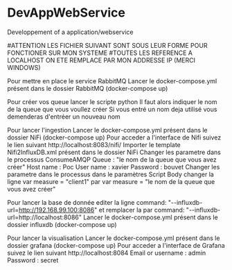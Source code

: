 # DevAppWebService
Developpement of a application/webservice

#ATTENTION LES FICHIER SUIVANT SONT SOUS LEUR FORME POUR FONCTIONER SUR MON SYSTEME
#TOUTES LES REFERENCE A LOCALHOST ON ETE REMPLACE PAR MON ADDRESSE IP (MERCI WINDOWS)

Pour mettre en place le service RabbitMQ
  Lancer le docker-compose.yml présent dans le dossier RabbitMQ (docker-compose up)

Pour créer vos queue lancer le scripte python
  Il faut alors indiquer le nom de la queue que vous voullez créer
  Si vous entré un nom deja utilisé vous demenderas d'entréer un nouveau nom
  
Pour lancer l'ingestion 
  Lancer le docker-compose.yml présent dans le dossier NiFi (docker-compose up)
  Pour acceder a l'interface de Nifi suivez le lien suivant http://localhost:8083/nifi/
  Importer le template Nifi2InfluxDB.xml présent dans le dossier NiFi
  Changer les parametre dans le processus ConsumeAMQP
    Queue : "le nom de la queue que vous avez créer"
    Host name : Poc
    User name : xavier
    Password : bouvet
  Changer les parametre dans le processus 
    dans le paramètres Script Body
      changer la ligne
        var measure = "client1"
      par
        var measure = "le nom de la queue que vous avez créer"
    
    
Pour lancer la base de donnée
  editer la ligne
    command: "--influxdb-url=http://192.168.99.100:8086"
  et remplacer la par 
    command: "--influxdb-url=http://localhost:8086"
  Lancer le docker-compose.yml présent dans le dossier influxdb (docker-compose up)
  
  
Pour lancer la visualisation
  Lancer le docker-compose.yml présent dans le dossier grafana (docker-compose up)
  Pour acceder a l'interface de Grafana suivez le lien suivant http://localhost:8084
    Email or username : admin
    Password : secret
